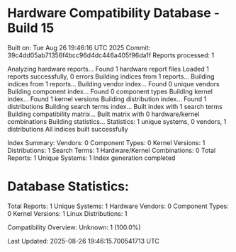 # Hardware Compatibility Database - Build 15

Built on: Tue Aug 26 19:46:16 UTC 2025
Commit: 39c4dd05ab71356f4bcc96d4dc446a405f96da1f
Reports processed: 1

Analyzing hardware reports...
Found 1 hardware report files
Loaded 1 reports successfully, 0 errors
Building indices from 1 reports...
Building indices from 1 reports...
Building vendor index...
   Found 0 unique vendors
Building component index...
   Found 0 component types
Building kernel index...
   Found 1 kernel versions
Building distribution index...
   Found 1 distributions
Building search terms index...
   Built index with 1 search terms
Building compatibility matrix...
   Built matrix with 0 hardware/kernel combinations
Building statistics...
   Statistics: 1 unique systems, 0 vendors, 1 distributions
All indices built successfully

Index Summary:
   Vendors: 0
   Component Types: 0
   Kernel Versions: 1
   Distributions: 1
   Search Terms: 1
   Hardware/Kernel Combinations: 0
   Total Reports: 1
   Unique Systems: 1
Index generation completed

Database Statistics:
========================
Total Reports: 1
Unique Systems: 1
Hardware Vendors: 0
Component Types: 0
Kernel Versions: 1
Linux Distributions: 1

Compatibility Overview:
  Unknown: 1 (100.0%)

Last Updated: 2025-08-26 19:46:15.700541713 UTC
